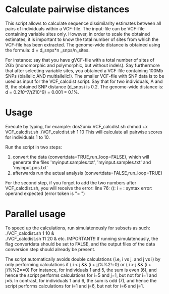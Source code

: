 # Calculate pairwise distances

This script allows to calculate sequence dissimilarity estimates between all pairs of individuals within a VCF-file.
The input-file can be VCF-file containing variable sites only. 
However, in order to scale the obtained estimates, it is important to know the total number of sites from which the VCF-file has been extracted. 
The genome-wide distance is obtained using the formula: d = d_snps*n _snps/n_sites. 

For instance: say that you have gVCF-file with a total number of sites of 2Gb (monomorphic and polymorphic, but without indels). 
Say furthermore that after selecting variable sites, you obtained a VCF-file containing 100Mb SNPs (biallelic AND multiallelic!).
The smaller VCF-file with SNP data is to be used as input for the VCF_calcdist script.
Say that for two individuals, A and B, the obtained SNP distance (d_snps) is 0.2. 
The genome-wide distance is: d = 0.2*10^7/(2*10^9) = 0.001 = 0.1%.


# Usage
Execute by typing, for example:
dos2unix VCF_calcdist.sh
chmod +x VCF_calcdist.sh
./VCF_calcdist.sh 1 10
This will calculate all pairwise scores for individuals 1 to 10.

Run the script in two steps: 
1. convert the data (convertdata=TRUE,run_loop=FALSE), which will generate the files 'myinput.samples.txt', 'myinput.samples.txt' and 'myinput.pos.txt' 
2. afterwards run the actual analysis (convertdata=FALSE,run_loop=TRUE)

For the second step, if you forget to add the two numbers after VCF_calcdist.sh, you will receive the error:
line 76: ((: i = : syntax error: operand expected (error token is "= ")

# Parallel usage
To speed up the calculations, run simulatenously for subsets as such:
./VCF_calcdist.sh 1 10 &		
./VCF_calcdist.sh 11 20 &
etc.
IMPORTANT!! If running simulatenously, the flag convertdata should be set to FALSE, and the output files of the data conversion step should already be present.

The script automatically avoids double calculations (i.e, i vs j, and j vs i) by only performing calculations if ( i < j && (i + j)%%2!=0) or ( i > j && (i + j)%%2==0)
For instance, for individuals 1 and 5, the sum is even (6), and hence the script performs calculations for i=5 and j=1, but not for i=1 and j=5.
In contrast, for individuals 1 and 6, the sum is odd (7), and hence the script performs calculations for i=1 and j=6, but not for i=6 and j=1.     
